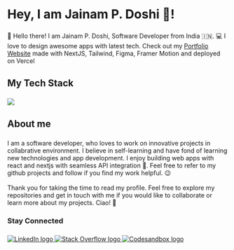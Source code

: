 <h1 align="left">Hey, I am Jainam P. Doshi 👋!</h1>

###

<p align="left">👋 Hello there! I am Jainam P. Doshi, Software Developer from India 🇮🇳. 💻 I love to design awesome apps with latest tech.
Check out my <a href="https://jpdoshi.vercel.app">Portfolio Website</a> made with NextJS, Tailwind, Figma, Framer Motion and deployed on Vercel</p>

###

<h2 align="left">My Tech Stack</h2>

###

<p align="left">
<a href="#"><img src="https://skillicons.dev/icons?i=react,nextjs,tailwind,nodejs,postman,git,docker,vscode,linux" /></a>
</p>

###

<h2 align="left">About me</h2>

###

<p align="left">
  I am a software developer, who loves to work on innovative projects in collabrative environment. I believe in self-learning and have fond of learning new technologies and app development. I enjoy building web apps with react and nextjs with seamless API integration 🚀. Feel free to refer to my github projects and follow if you find my work helpful. 😉
<br><br>
Thank you for taking the time to read my profile. Feel free to explore my repositories and get in touch with me if you would like to collaborate or learn more about my projects. Ciao! 🥂
</p>

###

<h3 align="left">Stay Connected</h3>

###

<div align="left">
  <a href="https://www.linkedin.com/in/jainam-doshi-24063a2a0/" target="_blank">
    <img src="https://skillicons.dev/icons?i=linkedin" alt="LinkedIn logo"  />
  </a>
  <a href="https://stackoverflow.com/users/22644639/jainam-p-doshi" target="_blank">
    <img src="https://skillicons.dev/icons?i=stackoverflow" alt="Stack Overflow logo"  />
  </a>
  <a href="https://codesandbox.io/u/jpdoshi2811" target="_blank">
    <img src="https://skillicons.dev/icons?i=codepen" alt="Codesandbox logo"  />
  </a>
</div>

###

